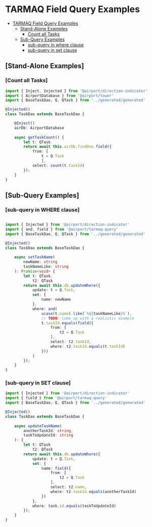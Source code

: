 # TARMAQ Field Query Examples
<!-- TOC -->

- [TARMAQ Field Query Examples](#TARMAQ-field-query-examples)
    - [Stand-Alone Examples](#stand-alone-examples)
        - [Count all Tasks](#count-all-tasks)
    - [Sub-Query Examples](#sub-query-examples)
        - [sub-query in where clause](#sub-query-in-where-clause)
        - [sub-query in set clause](#sub-query-in-set-clause)

<!-- /TOC -->
## [Stand-Alone Examples]

### [Count all Tasks]
```ts
import { Inject, Injected } from '@airport/direction-indicator'
import { AirportDatabase } from '@airport/tower'
import { BaseTaskDao, Q, QTask } from '../generated/generated'

@Injected()
class TaskDao extends BaseTaskDao {

	@Inject()
	airDb: AirportDatabase
	
	async getTaskCount() {
		let t: QTask
		return await this.airDb.findOne.field({
  			from: [
				t = Q.Task
				],
  			select: count(t.taskId)
		});
	}
}
```

## [Sub-Query Examples]

### [sub-query in WHERE clause]

```ts

import { Injected } from '@airport/direction-indicator'
import { and, field } from '@airport/tarmaq-query'
import { BaseTaskDao, Q, QTask } from '../generated/generated'

@Injected()
class TaskDao extends BaseTaskDao {
	
	async setTaskName(
		newName: string
		taskNameLike: string
	): Promise<void> {
		let t: QTask,
			t2: QTask
		return await this.db.updateWhere({
  			update: t = Q.Task,
			set: {
				name: newName
			},
			where: and(
				ucase(t.name).like(`%${taskNameLike}%`),
				// TODO: come up with a realistic example
   				t.taskId.equals(field({
      				from: [
						t2 = Q.Task
					],
      				select: t2.taskId,
      				where: t2.taskId.equals(t.taskId)
    			}))
  			)
		});
	}
}
```

### [sub-query in SET clause]
```ts
import { Injected } from '@airport/direction-indicator'
import { field } from '@airport/tarmaq-query'
import { BaseTaskDao, Q, QTask } from '../generated/generated'

@Injected()
class TaskDao extends BaseTaskDao {
	
	async updateTaskName(
		anotherTaskId: string,
		taskToUpdateId: string
	): {
		let t: QTask
			t2: QTask
		return await this.db.updateWhere({
			update: t = Q.Task,
			set: {
				name: field({
      				from: [
						t2 = Q.Task
					],
      				select: t2.name,
      				where: t2.taskId.equals(anotherTaskId)
    			})
			},
			where: task.id.equals(taskToUpdateId)
		});
	}
}
```